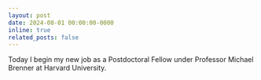 ```yaml
---
layout: post
date: 2024-08-01 00:00:00-0000
inline: true
related_posts: false
---
```


Today I begin my new job as a Postdoctoral Fellow under Professor Michael Brenner at Harvard University.